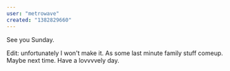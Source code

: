 ```yaml
---
user: "metrowave"
created: "1382829660"
---
```


See you Sunday.

Edit: unfortunately I won't make it. As some last minute family stuff comeup. Maybe next time. Have a lovvvvely day. 
